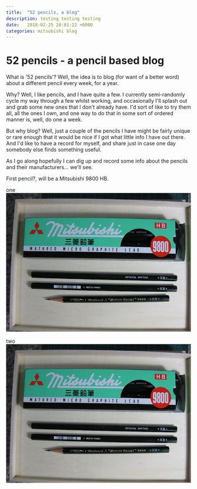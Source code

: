 ```yaml
---
title:  "52 pencils, a blog"
description: testing testing testing
date:   2018-02-25 20:01:22 +0000
categories: mitsubishi blog
---
```


# 52 pencils - a pencil based blog

What is '52 pencils'? Well, the idea is to blog (for want of a better word)
about a different pencil every week, for a year.

Why? Well, I like pencils, and I have quite a few. I currently semi-randomly cycle my way
through a few whilst working, and occasionally I'll splash out and grab some new ones that
I don't already have. I'd sort of like to try them all, all the ones I own, and one way
to do that in some sort of ordered manner is, well, do one a week.

But why blog? Well, just a couple of the pencils I have might be fairly unique or rare enough
that it would be nice if I got what little info I have out there. And I'd like to have a record
for myself, and share just in case one day somebody else finds something useful.

As I go along hopefully I can dig up and record some info about the pencils and their manufacturers...
we'll see.

First pencil?, will be a Mitsubishi 9800 HB.

one
![Mitsubishi 9800](images/mitsubishi_9800_small.JPG)

two
![Mitsubishi 9800](../images/mitsubishi_9800_small.JPG)

